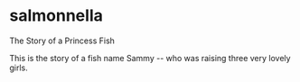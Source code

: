 # salmonnella
The Story of a Princess Fish

This is the story of a fish name Sammy -- who was raising three very lovely girls. 